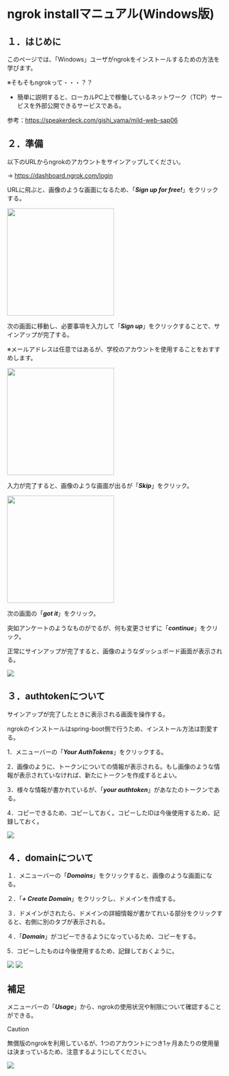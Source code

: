# ngrok installマニュアル(Windows版)
## １．はじめに

このページでは、「Windows」ユーザがngrokをインストールするための方法を学びます。

※そもそもngrokって・・・？？

- 簡単に説明すると、ローカルPC上で稼働しているネットワーク（TCP）サービスを外部公開できるサービスである。

参考：https://speakerdeck.com/gishi_yama/mild-web-sap06

## ２．準備

以下のURLからngrokのアカウントをサインアップしてください。

-> https://dashboard.ngrok.com/login

URLに飛ぶと、画像のような画面になるため、「***Sign up for free!***」をクリックする。

<img width="250" src="https://github.com/122yuuki/SA_install/blob/main/SA_file/image_1-1.png">  

次の画面に移動し、必要事項を入力して「***Sign up***」をクリックすることで、サインアップが完了する。

※メールアドレスは任意ではあるが、学校のアカウントを使用することをおすすめします。

<img width="250" src="https://github.com/122yuuki/SA_install/blob/main/SA_file/image_1-2.png">

入力が完了すると、画像のような画面が出るが「***Skip***」をクリック。

<img width="250" src="https://github.com/122yuuki/SA_install/blob/main/SA_file/image_1-3.png">

次の画面の「***got it***」をクリック。

突如アンケートのようなものがでるが、何も変更させずに「***continue***」をクリック。

正常にサインアップが完了すると、画像のようなダッシュボード画面が表示される。

<img src="https://github.com/122yuuki/SA_install/blob/main/SA_file/image_1-5.png">

## ３．authtokenについて

サインアップが完了したときに表示される画面を操作する。

ngrokのインストールはspring-boot側で行うため、インストール方法は割愛する。

1．メニューバーの「***Your AuthTokens***」をクリックする。

2．画像のように、トークンについての情報が表示される。もし画像のような情報が表示されていなければ、新たにトークンを作成するとよい。

3．様々な情報が書かれているが、「***your authtoken***」があなたのトークンである。

4．コピーできるため、コピーしておく。コピーしたIDは今後使用するため、記録しておく。

<img src="https://github.com/122yuuki/SA_install/blob/main/SA_file/image_3-1.png">


## ４．domainについて

１．メニューバーの「***Domains***」をクリックすると、画像のような画面になる。

２．「***+ Create Domain***」をクリックし、ドメインを作成する。

３．ドメインがされたら、ドメインの詳細情報が書かてれいる部分をクリックすると、右側に別のタブが表示される。

４．「***Domain***」がコピーできるようになっているため、コピーをする。

5．コピーしたものは今後使用するため、記録しておくように。

<img src="https://github.com/122yuuki/SA_install/blob/main/SA_file/image_3-2.png">
<img src="https://github.com/122yuuki/SA_install/blob/main/SA_file/image_3-3.png">

## 補足

メニューバーの「***Usage***」から、ngrokの使用状況や制限について確認することができる。

> [!caution]
> 無償版のngrokを利用しているが、1つのアカウントにつき1ヶ月あたりの使用量は決まっているため、注意するようにしてください。

<img src="https://github.com/122yuuki/SA_install/blob/main/SA_file/image_3-5.png">
